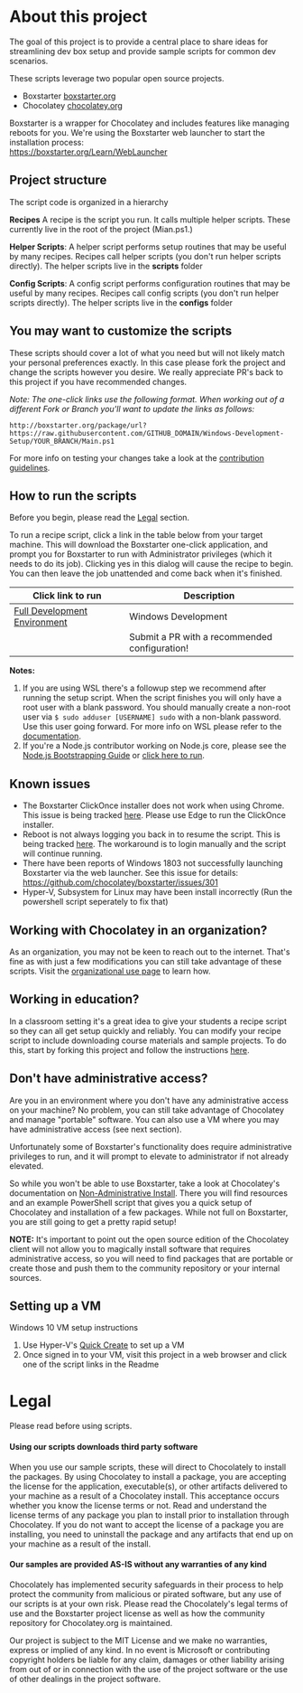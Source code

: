 
# About this project
The goal of this project is to provide a central place to share ideas for streamlining dev box setup and provide sample scripts for common dev scenarios. 

These scripts leverage two popular open source projects.
- Boxstarter [boxstarter.org](http://boxstarter.org)
- Chocolatey [chocolatey.org](http://chocolatey.org)

Boxstarter is a wrapper for Chocolatey and includes features like managing reboots for you. We're using the Boxstarter web launcher to start the installation process:<br/>
https://boxstarter.org/Learn/WebLauncher

## Project structure
The script code is organized in a hierarchy

**Recipes**
A recipe is the script you run.  It calls multiple helper scripts.  These currently live in the root of the project (Mian.ps1.) 

**Helper Scripts**: A helper script performs setup routines that may be useful by many recipes. Recipes call helper scripts (you don't run helper scripts directly).  The helper scripts live in the **scripts** folder

**Config Scripts**: A config script performs configuration routines that may be useful by many recipes. Recipes call config scripts (you don't run helper scripts directly).  The helper scripts live in the **configs** folder

## You may want to customize the scripts
These scripts should cover a lot of what you need but will not likely match your personal preferences exactly. In this case please fork the project and change the scripts however you desire. We really appreciate PR's back to this project if you have recommended changes.

*Note: The one-click links use the following format.  When working out of a different Fork or Branch you'll want to update the links as follows:*

`http://boxstarter.org/package/url?https://raw.githubusercontent.com/GITHUB_DOMAIN/Windows-Development-Setup/YOUR_BRANCH/Main.ps1
`

For more info on testing your changes take a look at the [contribution guidelines](CONTRIBUTING.md).

## How to run the scripts
Before you begin, please read the [Legal](#Legal) section.

To run a recipe script, click a link in the table below from your target machine. This will download the Boxstarter one-click application, and prompt you for Boxstarter to run with Administrator privileges (which it needs to do its job). Clicking yes in this dialog will cause the recipe to begin. You can then leave the job unattended and come back when it's finished.

|Click link to run  |Description  |
|---------|---------|
|<a href='http://boxstarter.org/package/url?https://raw.githubusercontent.com/kuranai/Windows-Development-Setup/master/Main.ps1'>Full Development Environment</a>     | Windows Development |
|     | Submit a PR with a recommended configuration!        |

**Notes:**  
1. If you are using WSL there's a followup step we recommend after running the setup script.  When the script finishes you will only have a root user with a blank password. You should  manually create a non-root user via `$ sudo adduser [USERNAME] sudo` 
with a non-blank password. Use this user going forward. For more info on WSL please refer to the [documentation](https://docs.microsoft.com/en-us/windows/wsl/about).
2. If you're a Node.js contributor working on Node.js core, please see the [Node.js Bootstrapping Guide](https://github.com/nodejs/node/tree/master/tools/bootstrap) or [click here to run](http://boxstarter.org/package/nr/url?https://raw.githubusercontent.com/nodejs/node/master/tools/bootstrap/windows_boxstarter).

## Known issues
- The Boxstarter ClickOnce installer does not work when using Chrome.  This issue is being tracked [here](https://github.com/chocolatey/boxstarter/issues/345). Please use Edge to run the ClickOnce installer.
- Reboot is not always logging you back in to resume the script.  This is being tracked [here](https://github.com/chocolatey/boxstarter/issues/318).  The workaround is to login manually and the script will continue running. 
- There have been reports of Windows 1803 not successfully launching Boxstarter via the web launcher. See this issue for details: https://github.com/chocolatey/boxstarter/issues/301
- Hyper-V, Subsystem for Linux may have been install incorrectly (Run the powershell script seperately to fix that)

## Working with Chocolatey in an organization?
As an organization, you may not be keen to reach out to the internet. That's fine as with just a few modifications you can still take advantage of these scripts. Visit the [organizational use page](ORGANIZATION.md) to learn how.

## Working in education?
In a classroom setting it's a great idea to give your students a recipe script so they can all get setup quickly and reliably. You can modify your recipe script to include downloading course materials and sample projects.  To do this, start by forking this project and follow the instructions [here](#you-may-want-to-customize-the-scripts). 

## Don't have administrative access?
Are you in an environment where you don't have any administrative access on your machine? No problem, you can still take advantage of Chocolatey and manage "portable" software. You can also use a VM where you may have administrative access (see next section).

Unfortunately some of Boxstarter's functionality does require administrative privileges to run, and it will prompt to elevate to administrator if not already elevated.

So while you won't be able to use Boxstarter, take a look at Chocolatey's documentation on [Non-Administrative Install](https://chocolatey.org/install#non-administrative-install). There you will find resources and an example PowerShell script that gives you a quick setup of Chocolatey and installation of a few packages. While not full on Boxstarter, you are still going to get a pretty rapid setup!

**NOTE:**
It's important to point out the open source edition of the Chocolatey client will not allow you to magically install software that requires administrative access, so you will need to find packages that are portable or create those and push them to the community repository or your internal sources.

## Setting up a VM
Windows 10 VM setup instructions
1. Use Hyper-V's [Quick Create](https://docs.microsoft.com/en-us/virtualization/hyper-v-on-windows/quick-start/quick-create-virtual-machine) to set up a VM
2. Once signed in to your VM, visit this project in a web browser and click one of the script links in the Readme

# Legal
Please read before using scripts.

#### Using our scripts downloads third party software
When you use our sample scripts, these will direct to Chocolately to install the packages.
By using Chocolatey to install a package, you are accepting the license for the application, executable(s), or other artifacts delivered to your machine as a result of a Chocolatey install. This acceptance occurs whether you know the license terms or not. Read and understand the license terms of any package you plan to install prior to installation through Chocolatey. If you do not want to accept the license of a package you are installing, you need to uninstall the package and any artifacts that end up on your machine as a result of the install.

#### Our samples are provided AS-IS without any warranties of any kind
Chocolately has implemented security safeguards in their process to help protect the community from malicious or pirated software, but any use of our scripts is at your own risk.  Please read the Chocolately's legal terms of use and the Boxstarter project license as well as how the community repository for Chocolatey.org is maintained.

Our project is subject to the MIT License and we make no warranties, express or implied of any kind.   In no event is Microsoft or contributing copyright holders be liable for any claim, damages or other liability arising from out of or in connection with the use of the project software or the use of other dealings in the project software.

